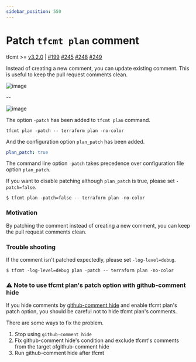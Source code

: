 ```yaml
---
sidebar_position: 550
---
```


# Patch `tfcmt plan` comment

tfcmt >= [v3.2.0](https://github.com/suzuki-shunsuke/tfcmt/releases/tag/v3.2.0) | [#199](https://github.com/suzuki-shunsuke/tfcmt/issues/199) [#245](https://github.com/suzuki-shunsuke/tfcmt/issues/245) [#248](https://github.com/suzuki-shunsuke/tfcmt/issues/248) [#249](https://github.com/suzuki-shunsuke/tfcmt/issues/249)

Instead of creating a new comment, you can update existing comment. This is useful to keep the pull request comments clean.

![image](https://user-images.githubusercontent.com/13323303/164969354-02bdd49a-547e-4951-9262-033ec5b4db11.png)

--

![image](https://user-images.githubusercontent.com/13323303/164969385-355e801e-3d58-4b75-9657-0bcc10da8d12.png)

The option `-patch` has been added to `tfcmt plan` command.

```console
tfcmt plan -patch -- terraform plan -no-color
```

And the configuration option `plan_patch` has been added.

```yaml
plan_patch: true
```

The command line option `-patch` takes precedence over configuration file option `plan_patch`.

If you want to disable patching although `plan_patch` is true, please set `-patch=false`.

```console
$ tfcmt plan -patch=false -- terraform plan -no-color
```

### Motivation

By patching the comment instead of creating a new comment, you can keep the pull request comments clean.

### Trouble shooting

If the comment isn't patched expectedly, please set `-log-level=debug`.

```console
$ tfcmt -log-level=debug plan -patch -- terraform plan -no-color
```

### :warning: Note to use  tfcmt plan's patch option with github-comment hide

If you hide comments by [github-comment hide](https://suzuki-shunsuke.github.io/github-comment/hide) and enable tfcmt plan's patch option,
you should be careful not to hide tfcmt plan's comments.

There are some ways to fix the problem.

1. Stop using `github-comment hide`
1. Fix github-comment hide's condition and exclude tfcmt's comments from the target ofgithub-comment hide
1. Run github-comment hide after tfcmt
